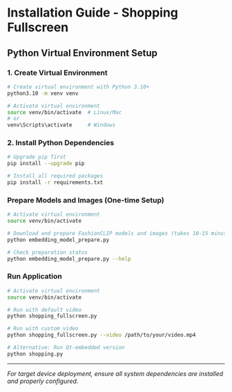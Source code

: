 # Installation Guide - Shopping Fullscreen

## Python Virtual Environment Setup

### 1. Create Virtual Environment
```bash
# Create virtual environment with Python 3.10+
python3.10 -m venv venv

# Activate virtual environment
source venv/bin/activate  # Linux/Mac
# or
venv\Scripts\activate     # Windows
```

### 2. Install Python Dependencies
```bash
# Upgrade pip first
pip install --upgrade pip

# Install all required packages
pip install -r requirements.txt
```

### Prepare Models and Images (One-time Setup)
```bash
# Activate virtual environment
source venv/bin/activate

# Download and prepare FashionCLIP models and images (takes 10-15 minutes)
python embedding_model_prepare.py

# Check preparation status
python embedding_model_prepare.py --help
```

### Run Application
```bash
# Activate virtual environment
source venv/bin/activate

# Run with default video
python shopping_fullscreen.py

# Run with custom video
python shopping_fullscreen.py --video /path/to/your/video.mp4

# Alternative: Run Qt-embedded version
python shopping.py
```
---
*For target device deployment, ensure all system dependencies are installed and properly configured.*
